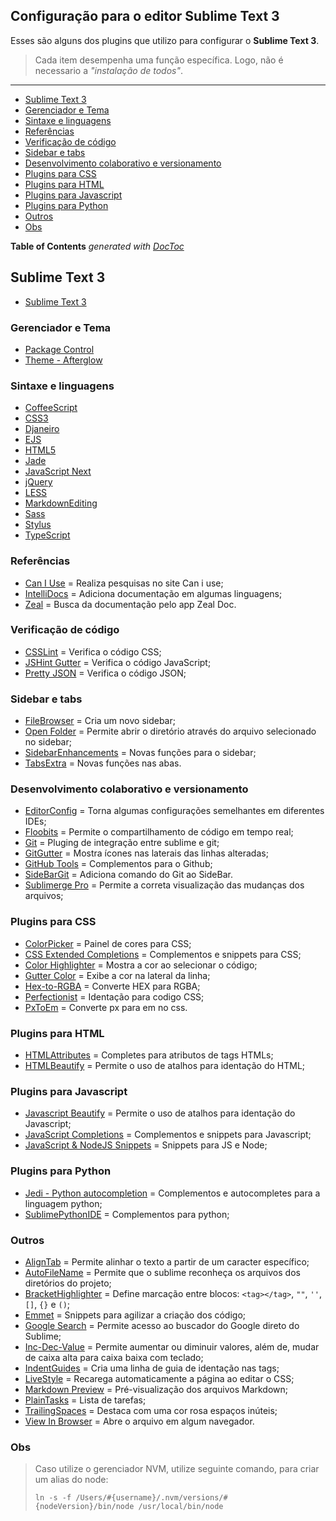 ## Configuração para o editor Sublime Text 3

Esses são alguns dos plugins que utilizo para configurar o **Sublime Text 3**.

>Cada item desempenha uma função específica. Logo, não é necessario a *"instalação de todos"*.

---

- [Sublime Text 3](#sublime-text-3)
 - [Gerenciador e Tema](#gerenciador-e-tema)
 - [Sintaxe e linguagens](#sintaxe-e-linguagens)
 - [Referências](#referências)
 - [Verificação de código](#verificação-de-código)
 - [Sidebar e tabs](#sidebar-e-tabs)
 - [Desenvolvimento colaborativo e versionamento](#desenvolvimento-colaborativo-e-versionamento)
 - [Plugins para CSS](#plugins-para-css)
 - [Plugins para HTML](#plugins-para-html)
 - [Plugins para Javascript](#plugins-para-javascript)
 - [Plugins para Python](#plugins-para-python)
 - [Outros](#outros)
 - [Obs](#obs)

**Table of Contents**  *generated with [DocToc](http://doctoc.herokuapp.com/)*

## Sublime Text 3

- [Sublime Text 3](http://www.sublimetext.com/3)

### Gerenciador e Tema

- [Package Control](https://packagecontrol.io/installation)
- [Theme - Afterglow](https://packagecontrol.io/packages/Theme%20-%20Afterglow)


### Sintaxe e linguagens

- [Coffee​Script](https://packagecontrol.io/packages/CoffeeScript)
- [CSS3](https://packagecontrol.io/packages/CSS3)
- [Djaneiro](https://packagecontrol.io/packages/Djaneiro)
- [EJS](https://packagecontrol.io/packages/EJS)
- [HTML5](https://packagecontrol.io/packages/HTML5)
- [Jade](https://packagecontrol.io/packages/Jade)
- [JavaScript Next](https://packagecontrol.io/packages/JavaScriptNext%20-%20ES6%20Syntax)
- [jQuery](https://packagecontrol.io/packages/jQuery)
- [LESS](https://packagecontrol.io/packages/LESS)
- [Markdown​Editing](https://packagecontrol.io/packages/MarkdownEditing)
- [Sass](https://packagecontrol.io/packages/Sass)
- [Stylus](https://packagecontrol.io/packages/Stylus)
- [TypeScript](https://packagecontrol.io/packages/TypeScript)


### Referências

- [Can I Use](https://packagecontrol.io/packages/Can%20I%20Use) = Realiza pesquisas no site Can i use;
- [Intelli​Docs](https://packagecontrol.io/packages/IntelliDocs) = Adiciona documentação em algumas linguagens;
- [Zeal](https://packagecontrol.io/packages/Zeal) = Busca da documentação pelo app Zeal Doc.


### Verificação de código

- [CSSLint](https://packagecontrol.io/packages/CSSLint) = Verifica o código CSS;
- [JSHint Gutter](https://packagecontrol.io/packages/JSHint%20Gutter) = Verifica o código JavaScript;
- [Pretty JSON](https://packagecontrol.io/packages/Pretty%20JSON) = Verifica o código JSON;


### Sidebar e tabs

- [File​Browser](https://packagecontrol.io/packages/FileBrowser) = Cria um novo sidebar;
- [Open Folder](https://packagecontrol.io/packages/Open%20Folder) = Permite abrir o diretório através do arquivo selecionado no sidebar;
- [SidebarEnhancements](https://packagecontrol.io/packages/SideBarEnhancements) = Novas funções para o sidebar;
- [TabsExtra](https://packagecontrol.io/packages/TabsExtra) = Novas funções nas abas.


### Desenvolvimento colaborativo e versionamento

- [EditorConfig](https://packagecontrol.io/packages/EditorConfig) = Torna algumas configurações semelhantes em diferentes IDEs;
- [Floobits](https://packagecontrol.io/packages/Floobits) = Permite o compartilhamento de código em tempo real;
- [Git](https://packagecontrol.io/packages/Git) = Pluging de integração entre sublime e git;
- [GitGutter](https://packagecontrol.io/packages/GitGutter) = Mostra ícones nas laterais das linhas alteradas;
- [GitHub Tools](https://packagecontrol.io/packages/Github%20Tools) = Complementos para o Github;
- [SideBarGit](https://packagecontrol.io/packages/SideBarGit) = Adiciona comando do Git ao SideBar.
- [Sublimerge Pro](https://packagecontrol.io/packages/Sublimerge%20Pro) = Permite a correta visualização das mudanças dos arquivos;


### Plugins para CSS

- [ColorPicker](https://packagecontrol.io/packages/ColorPicker) = Painel de cores para CSS;
- [CSS Extended Completions](https://packagecontrol.io/packages/CSS%20Extended%20Completions) = Complementos e snippets para CSS;
- [Color Highlighter](https://packagecontrol.io/packages/Color%20Highlighter) = Mostra a cor ao selecionar o código;
- [Gutter Color](https://packagecontrol.io/packages/Gutter%20Color) = Exibe a cor na lateral da linha;
- [Hex-to-RGBA](https://packagecontrol.io/packages/Hex-to-RGBA) = Converte HEX para RGBA;
- [Perfectionist](https://packagecontrol.io/packages/Perfectionist) = Identação para codigo CSS;
- [Px​To​Em](https://packagecontrol.io/packages/PxToEm?__s=kxwizasuqyiboujuchnz) = Converte px para em no css.


### Plugins para HTML

- [HTMLAttributes](https://packagecontrol.io/packages/HTMLAttributes) = Completes para atributos de tags HTMLs;
- [HTMLBeautify](https://packagecontrol.io/packages/HTMLBeautify) = Permite o uso de atalhos para identação do HTML;


### Plugins para Javascript

- [Javascript Beautify](https://packagecontrol.io/packages/Javascript%20Beautify) =  Permite o uso de atalhos para identação do Javascript;
- [JavaScript Completions](https://packagecontrol.io/packages/JavaScript%20Completions) = Complementos e snippets para Javascript;
- [JavaScript & Node​JS Snippets](https://packagecontrol.io/packages/JavaScript%20&%20NodeJS%20Snippets) = Snippets para JS e Node;


### Plugins para Python

- [Jedi - Python autocompletion](https://packagecontrol.io/packages/Jedi%20-%20Python%20autocompletion) = Complementos e autocompletes para a linguagem python;
- [Sublime​Python​IDE](https://packagecontrol.io/packages/SublimePythonIDE) = Complementos para python;


### Outros

- [AlignTab](https://packagecontrol.io/packages/AlignTab) = Permite alinhar o texto a partir de um caracter específico;
- [AutoFileName](https://packagecontrol.io/packages/AutoFileName) = Permite que o sublime reconheça os arquivos dos diretórios do projeto;
- [BracketHighlighter](https://packagecontrol.io/packages/BracketHighlighter) = Define marcação entre blocos: `<tag></tag>`, `""`, `''`, `[]`, `{}` e `()`;
- [Emmet](https://packagecontrol.io/packages/Emmet) = Snippets para agilizar a criação dos código;
- [Google Search](https://packagecontrol.io/packages/Google%20Search) = Permite acesso ao buscador do Google direto do Sublime;
- [Inc-Dec-Value](https://packagecontrol.io/packages/Inc-Dec-Value) = Permite aumentar ou diminuir valores, além de, mudar de caixa alta para caixa baixa com teclado;
- [IndentGuides](https://packagecontrol.io/packages/IndentGuides) = Cria uma linha de guia de identação nas tags;
- [Live​Style](https://packagecontrol.io/packages/LiveStyle) = Recarega automaticamente a página ao editar o CSS;
- [Markdown Preview](https://packagecontrol.io/packages/Markdown%20Preview) = Pré-visualização dos arquivos Markdown;
- [PlainTasks](https://packagecontrol.io/packages/PlainTasks) = Lista de tarefas;
- [TrailingSpaces](https://packagecontrol.io/packages/TrailingSpaces) = Destaca com uma cor rosa espaços inúteis;
- [View In Browser](https://packagecontrol.io/packages/View%20In%20Browser) = Abre o arquivo em algum navegador.


### Obs

> Caso utilize o gerenciador NVM, utilize seguinte comando, para criar um alias do node:
> ```
> ln -s -f /Users/#{username}/.nvm/versions/#{nodeVersion}/bin/node /usr/local/bin/node
> ```